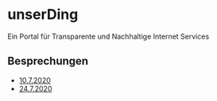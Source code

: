 # unserDing
Ein Portal für Transparente und Nachhaltige Internet Services

## Besprechungen
* [10.7.2020](Meetings/20200710.md)
* [24.7.2020](Meetings/20200724.md)
